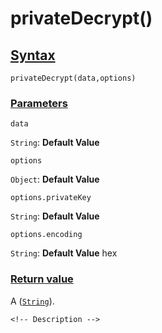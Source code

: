 # privateDecrypt()

<!-- Description -->

## [Syntax]()

    privateDecrypt(data,options)

### [Parameters]()

`data`

`String`: **Default Value** 

`options`

`Object`: **Default Value** 

`options.privateKey`

`String`: **Default Value** 

`options.encoding`

`String`: **Default Value** hex


### [Return value]()

A ([`String`]()).

<!-- ## [Examples]() -->
<!--  -->
    <!-- Description -->
<!--  -->
<!-- ## [See also]() -->
<!--  -->
<!-- -   [link]() -->
